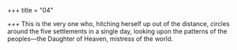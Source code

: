 +++
title = "04"

+++
This is the very one who, hitching herself up out of the distance, circles  around the five settlements in a single day,
looking upon the patterns of the peoples—the Daughter of Heaven,  mistress of the world.